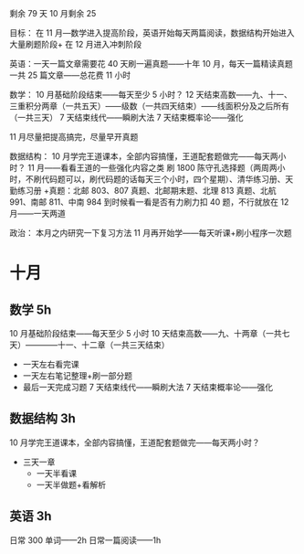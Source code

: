 剩余 79 天
10 月剩余 25 

目标：
在 11 月—数学进入提高阶段，英语开始每天两篇阅读，数据结构开始进入大量刷题阶段+
在 12 月进入冲刺阶段

英语：一天一篇文章需要花 40 天刷一遍真题——十年
10 月，每天一篇精读真题一共 25 篇文章——总花费 11 小时


数学：
10 月基础阶段结束——每天至少 5 小时？
12 天结束高数——九、十一、三重积分两章（一共五天）——级数（一共四天结束）——线面积分及之后所有 （一共三天）
7 天结束线代——瞬刷大法
7 天结束概率论——强化

11 月尽量把提高搞完，尽量早开真题


数据结构：
10 月学完王道课本，全部内容搞懂，王道配套题做完——每天两小时？
11 月——看看王道的一些强化内容之类
刷 1800 陈守孔选择题（两周两小时，不刷代码题可以，刷代码题的话每天三个小时，四个星期）、清华练习册、天勤练习册
+真题：北邮 803、807 真题、北邮期末题、北理 813 真题、北航 991、南邮 811、中南 984
到时候看一看是否有力刷力扣 40 题，不行就放在 12 月——一天两道

政治：
本月之内研究一下复习方法
11 月再开始学——每天听课+刷小程序一次题

# 十月

## 数学 5h
10 月基础阶段结束——每天至少 5 小时
10 天结束高数——九、十两章（一共七天）————十一、十二章（一共三天结束）
- 一天左右看完课
- 一天左右笔记整理+刷一部分题
- 最后一天完成习题
7 天结束线代——瞬刷大法
7 天结束概率论——强化

## 数据结构 3h
10 月学完王道课本，全部内容搞懂，王道配套题做完——每天两小时？
- 三天一章
	- 一天半看课
	- 一天半做题+看解析

## 英语 3h
日常 300 单词——2h
日常一篇阅读——1h

